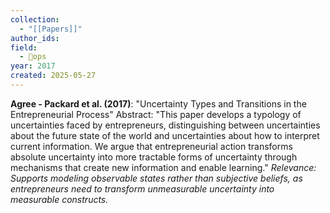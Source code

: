 ```yaml
---
collection:
  - "[[Papers]]"
author_ids:
field:
  - 🐙ops
year: 2017
created: 2025-05-27
---
```


**Agree - Packard et al. (2017)**: "Uncertainty Types and Transitions in the Entrepreneurial Process" Abstract: "This paper develops a typology of uncertainties faced by entrepreneurs, distinguishing between uncertainties about the future state of the world and uncertainties about how to interpret current information. We argue that entrepreneurial action transforms absolute uncertainty into more tractable forms of uncertainty through mechanisms that create new information and enable learning." _Relevance: Supports modeling observable states rather than subjective beliefs, as entrepreneurs need to transform unmeasurable uncertainty into measurable constructs._